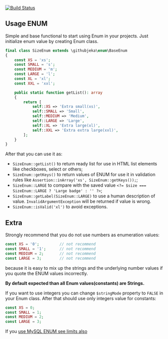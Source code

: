[![Build Status](https://travis-ci.org/githubjeka/enum.svg?branch=master)](https://travis-ci.org/githubjeka/enum)

## Usage ENUM
Simple and base functional to start using Enum in your projects.
Just initialize enum value by creating Enum class.

```php
final class SizeEnum extends \githubjeka\enum\BaseEnum
{
    const XS = 'xs';
    const SMALL = 's';
    const MEDIUM = 'm';
    const LARGE = 'l';
    const XL = 'xl';
    const XXL = 'xxl';

    public static function getList(): array
    {
        return [
            self::XS => 'Extra small(xs)',
            self::SMALL => 'Small',
            self::MEDIUM => 'Medium',
            self::LARGE => 'Large',
            self::XL => 'Extra large(xl)',
            self::XXL => 'Extra extra large(xxl)',
        ];
    }
}
```

After that you can use it as:

- `SizeEnum::getList()` to return ready list for use in HTML list elements like checkboxes, select or others;
- `SizeEnum::getKeys()` to return values of ENUM for use it in validation rules like `Assertion::inArray('xs', SizeEnum::getKeys());`;
- `SizeEnum::LARGE` to compare with the saved value `<?= $size === SizeEnum::LARGE ? 'Large badge' : '' ?>`;
- `SizeEnum::getLabel(SizeEnum::LARGE)` to use a human description of value. `InvalidArgumentException` will be returned
if value is wrong.
- `SizeEnum::isValid('xl')` to avoid exceptions.

## Extra

Strongly recommend that you do not use numbers as enumeration values:

```php
const XS = '0';         // not recommend
const SMALL = '1';      // not recommend
const MEDIUM = 2;       // not recommend
const LARGE = 3;        // not recommend
```
 
because it is easy to mix up the strings and the underlying number values if you quote the ENUM values incorrectly.

**By default expected than all Enum values(constants) are Strings.** 

If you want to use integers you can change `$stringMode` property to `FALSE` in your Enum class. After that should 
use only integers value for constants:
 
 ```php
const XS = 0;
const SMALL = 1;
const MEDIUM = 2;
const LARGE = 3;
 ```

If you [use MySQL ENUM see limits also](https://dev.mysql.com/doc/refman/8.0/en/enum.html#enum-limits) 